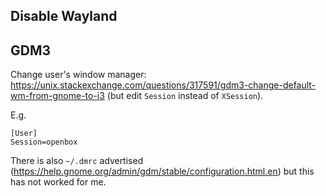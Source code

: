 ## Disable Wayland

## GDM3

Change user's window manager:
https://unix.stackexchange.com/questions/317591/gdm3-change-default-wm-from-gnome-to-i3
(but edit `Session` instead of `XSession`).

E.g.

    [User]
    Session=openbox

There is also `~/.dmrc` advertised (https://help.gnome.org/admin/gdm/stable/configuration.html.en)
but this has not worked for me.
